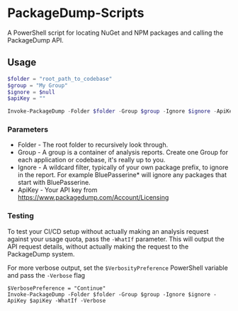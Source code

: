 # PackageDump-Scripts
A PowerShell script for locating NuGet and NPM packages and calling the PackageDump API.

## Usage
``` powershell
$folder = "root_path_to_codebase"
$group = "My Group"
$ignore = $null
$apiKey = ""

Invoke-PackageDump -Folder $folder -Group $group -Ignore $ignore -ApiKey $apiKey
```

### Parameters
* Folder - The root folder to recursively look through.
* Group - A group is a container of analysis reports. Create one Group for each application or codebase, it's really up to you.
* Ignore - A wildcard filter, typically of your own package prefix, to ignore in the report. For example BluePasserine* will ignore any packages that start with BluePasserine.
* ApiKey - Your API key from https://www.packagedump.com/Account/Licensing

### Testing
To test your CI/CD setup without actually making an analysis request against your usage quota, pass the `-WhatIf` parameter. This will output the API request details, without actually
making the request to the PackageDump system.

For more verbose output, set the `$VerbosityPreference` PowerShell variable and pass the `-Verbose` flag
```
$VerbosePreference = "Continue"
Invoke-PackageDump -Folder $folder -Group $group -Ignore $ignore -ApiKey $apiKey -WhatIf -Verbose
```